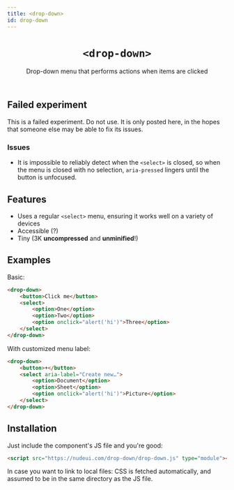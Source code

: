 ```yaml
---
title: <drop-down>
id: drop-down
---
```

<header>

# `<drop-down>`

Drop-down menu that performs actions when items are clicked

</header>

<main>

<section class="failed">

## Failed experiment

This is a failed experiment. Do not use.
It is only posted here, in the hopes that someone else may be able to fix its issues.

### Issues

- It is impossible to reliably detect when the `<select>` is closed,
so when the menu is closed with no selection, `aria-pressed` lingers until the button is unfocused.

</section>

## Features

- Uses a regular `<select>` menu, ensuring it works well on a variety of devices
- Accessible (?)
- Tiny (3K **uncompressed** and **unminified**!)


## Examples

Basic:

```html
<drop-down>
	<button>Click me</button>
	<select>
		<option>One</option>
		<option>Two</option>
		<option onclick="alert('hi')">Three</option>
	</select>
</drop-down>
```

With customized menu label:

```html
<drop-down>
	<button>+</button>
	<select aria-label="Create new…">
		<option>Document</option>
		<option>Sheet</option>
		<option onclick="alert('hi')">Picture</option>
	</select>
</drop-down>
```


## Installation

Just include the component's JS file and you're good:

```html
<script src="https://nudeui.com/drop-down/drop-down.js" type="module"></script>
```

In case you want to link to local files: CSS is fetched automatically, and assumed to be in the same directory as the JS file.

</main>